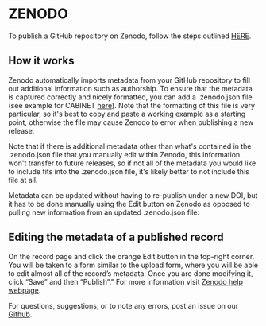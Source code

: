 # ZENODO

To publish a GitHub repository on Zenodo, follow the steps outlined [HERE](https://docs.github.com/en/repositories/archiving-a-github-repository/referencing-and-citing-content).

## How it works
Zenodo automatically imports metadata from your GitHub repository to fill out additional information such as authorship. To ensure that the metadata is captured correctly and nicely formatted, you can add a .zenodo.json file (see example for CABINET [here](https://github.com/DCAN-Labs/CABINET/blob/main/.zenodo.json)). Note that the formatting of this file is very particular, so it's best to copy and paste a working example as a starting point, otherwise the file may cause Zenodo to error when publishing a new release.

Note that if there is additional metadata other than what's contained in the .zenodo.json file that you manually edit within Zenodo, this information won't transfer to future releases, so if not all of the metadata you would like to include fits into the .zenodo.json file, it's likely better to not include this file at all.

Metadata can be updated without having to re-publish under a new DOI, but it has to be done manually using the Edit button on Zenodo as opposed to pulling new information from an updated .zenodo.json file:

## Editing the metadata of a published record
On the record page and click the orange Edit button in the top-right corner. You will be taken to a form similar to the upload form, where you will be able to edit almost all of the record’s metadata. Once you are done modifying it, click “Save” and then “Publish”." For more information visit [Zenodo help webpage](https://help.zenodo.org/).


For questions, suggestions, or to note any errors, post an issue on our [Github](https://github.com/DCAN-Labs/cdni-brain/issues).